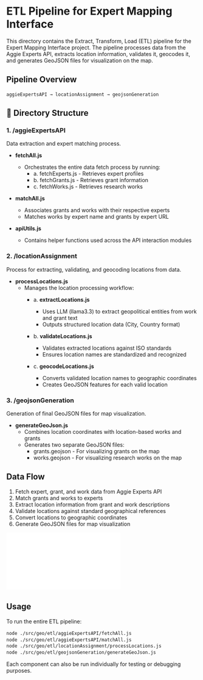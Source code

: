 # ETL Pipeline for Expert Mapping Interface

This directory contains the Extract, Transform, Load (ETL) pipeline for the Expert Mapping Interface project. The pipeline processes data from the Aggie Experts API, extracts location information, validates it, geocodes it, and generates GeoJSON files for visualization on the map.

## Pipeline Overview

```
aggieExpertsAPI → locationAssignment → geojsonGeneration
```

## 📁 Directory Structure

### 1. /aggieExpertsAPI
Data extraction and expert matching process.

- **fetchAll.js**
  - Orchestrates the entire data fetch process by running:
    - a. fetchExperts.js - Retrieves expert profiles
    - b. fetchGrants.js - Retrieves grant information
    - c. fetchWorks.js - Retrieves research works

- **matchAll.js**
  - Associates grants and works with their respective experts
  - Matches works by expert name and grants by expert URL

- **apiUtils.js**
  - Contains helper functions used across the API interaction modules

### 2. /locationAssignment
Process for extracting, validating, and geocoding locations from data.

- **processLocations.js**
  - Manages the location processing workflow:
    - a. **extractLocations.js**
      - Uses LLM (llama3.3) to extract geopolitical entities from work and grant text
      - Outputs structured location data (City, Country format)
    
    - b. **validateLocations.js**
      - Validates extracted locations against ISO standards
      - Ensures location names are standardized and recognized
    
    - c. **geocodeLocations.js**
      - Converts validated location names to geographic coordinates
      - Creates GeoJSON features for each valid location

### 3. /geojsonGeneration
Generation of final GeoJSON files for map visualization.

- **generateGeoJson.js**
  - Combines location coordinates with location-based works and grants
  - Generates two separate GeoJSON files:
    - grants.geojson - For visualizing grants on the map
    - works.geojson - For visualizing research works on the map

## Data Flow

1. Fetch expert, grant, and work data from Aggie Experts API
2. Match grants and works to experts
3. Extract location information from grant and work descriptions
4. Validate locations against standard geographical references
5. Convert locations to geographic coordinates
6. Generate GeoJSON files for map visualization

![ETL Diagram](./src/assets/etl.pdf)

## Usage

To run the entire ETL pipeline:

```bash
node ./src/geo/etl/aggieExpertsAPI/fetchAll.js
node ./src/geo/etl/aggieExpertsAPI/matchAll.js
node ./src/geo/etl/locationAssignment/processLocations.js
node ./src/geo/etl/geojsonGeneration/generateGeoJson.js
```

Each component can also be run individually for testing or debugging purposes.
